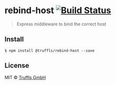 # rebind-host [![Build Status](https://travis-ci.org/truffls/node-rebind-host.svg?branch=master)](https://travis-ci.org/truffls/node-rebind-host)

> Express middleware to bind the correct host

## Install

```
$ npm install @truffls/rebind-host --save
```

## License

MIT © [Truffls GmbH](https://truffls.de)

